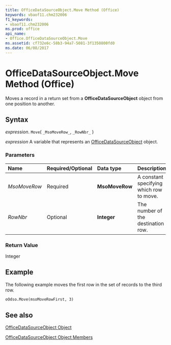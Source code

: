 ```yaml
---
title: OfficeDataSourceObject.Move Method (Office)
keywords: vbaof11.chm232006
f1_keywords:
- vbaof11.chm232006
ms.prod: office
api_name:
- Office.OfficeDataSourceObject.Move
ms.assetid: cf732e6c-58b3-94a7-5081-3f1350800fd0
ms.date: 06/08/2017
---
```



# OfficeDataSourceObject.Move Method (Office)

Moves a record in a return set from a  **OfficeDataSourceObject** object from one position to another.


## Syntax

 _expression_. `Move`( `_MsoMoveRow_`, `_RowNbr_` )

 _expression_ A variable that represents an [OfficeDataSourceObject](./Office.OfficeDataSourceObject.md) object.


### Parameters



|Name|Required/Optional|Data type|Description|
|:-----|:-----|:-----|:-----|
| _MsoMoveRow_|Required|**MsoMoveRow**|A constant specifying which row to move.|
| _RowNbr_|Optional|**Integer**|The number of the destination row.|

### Return Value

Integer


## Example

The following example moves the first row in the set of records to the third row.


```vb
oOdso.Move(msoMoveRowFirst, 3)
```


## See also


[OfficeDataSourceObject Object](Office.OfficeDataSourceObject.md)



[OfficeDataSourceObject Object Members](./overview/Library-Reference/officedatasourceobject-members-office.md)

